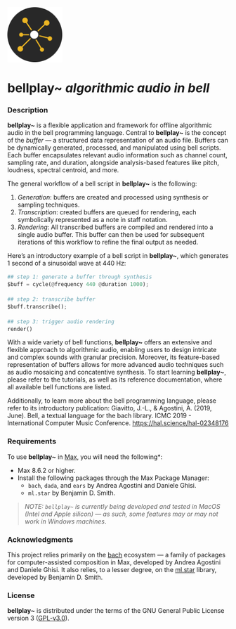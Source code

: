 <img src="media/logo.png" alt="bellplay logo" width="125"/>

# **bellplay~** _algorithmic audio in bell_

### Description

**bellplay~** is a flexible application and framework for offline algorithmic audio in the bell programming language. Central to **bellplay~** is the concept of the _buffer_ — a structured data representation of an audio file. Buffers can be dynamically generated, processed, and manipulated using bell scripts. Each buffer encapsulates relevant audio information such as channel count, sampling rate, and duration, alongside analysis-based features like pitch, loudness, spectral centroid, and more.

The general workflow of a bell script in **bellplay~** is the following:

1. _Generation_: buffers are created and processed using synthesis or sampling techniques. 
2. _Transcription_: created buffers are queued for rendering, each symbolically represented as a note in staff notation.
3. _Rendering_: All transcribed buffers are compiled and rendered into a single audio buffer. This buffer can then be used for subsequent iterations of this workflow to refine the final output as needed. 

Here’s an introductory example of a bell script in **bellplay~**, which generates 1 second of a sinusoidal wave at 440 Hz:


```py
## step 1: generate a buffer through synthesis
$buff = cycle(@frequency 440 @duration 1000);

## step 2: transcribe buffer
$buff.transcribe();

## step 3: trigger audio rendering
render()
```

With a wide variety of bell functions, **bellplay~** offers an extensive and flexible approach to algorithmic audio, enabling users to design intricate and complex sounds with granular precision. Moreover, its feature-based representation of buffers allows for more advanced audio techniques such as audio mosaicing and concatentive synthesis. To start learning **bellplay~**, please refer to the tutorials, as well as its reference documentation, where all available bell functions are listed. 

Additionally, to learn more about the bell programming language, please refer to its introductory publication: 
Giavitto, J.-L., & Agostini, A. (2019, June). Bell, a textual language for the bach library. ICMC 2019 - International Computer Music Conference. https://hal.science/hal-02348176

### Requirements

To use **bellplay~** in [Max](https://cycling74.com/downloads), you will need the following*:

- Max 8.6.2 or higher.
- Install the following packages through the Max Package Manager:
  - `bach`, `dada`, and `ears` by Andrea Agostini and Daniele Ghisi.
  - `ml.star` by Benjamin D. Smith.
  
> _NOTE: `bellplay~` is currently being developed and tested in MacOS (Intel and Apple silicon) — as such, some features may or may not work in Windows machines_.

### Acknowledgments
This project relies primarily on the [bach](https://bachproject.net) ecosystem — a family of packages for computer-assisted composition in Max, developed by Andrea Agostini and Daniele Ghisi. It also relies, to a lesser degree, on the [ml.star]([https://](https://www.benjamindaysmith.com/ml-machine-learning-toolkit-in-max)) library, developed by Benjamin D. Smith.

### License
**bellplay~** is distributed under the terms of the GNU General Public License version 3 ([GPL-v3.0](https://www.gnu.org/licenses/gpl-3.0.en.html)).